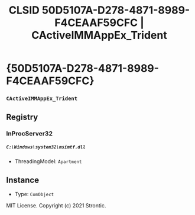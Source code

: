 ﻿---
title: "CLSID 50D5107A-D278-4871-8989-F4CEAAF59CFC | CActiveIMMAppEx_Trident"
excerpt: What is COM-Object CLSID 50D5107A-D278-4871-8989-F4CEAAF59CFC?
---

# {50D5107A-D278-4871-8989-F4CEAAF59CFC}

### `CActiveIMMAppEx_Trident`

## Registry


### InProcServer32

##### `C:\Windows\system32\msimtf.dll`
* ThreadingModel: `Apartment`

## Instance

* Type: `ComObject`

MIT License. Copyright (c) 2021 Strontic.


